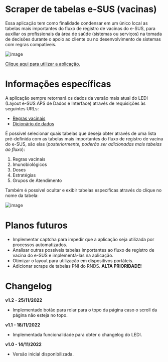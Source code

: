 # Scraper de tabelas e-SUS (vacinas)

Essa aplicação tem como finalidade condensar em um único local as tabelas mais importantes do fluxo de registro de vacinas do e-SUS, para auxiliar os profissionais da área de saúde (sistemas ou serviços) na tomada de decisões durante o apoio ao cliente ou no desenvolvimento de sistemas com regras compatíveis.

![image](https://user-images.githubusercontent.com/16089829/201761784-e346fa44-1de2-4d73-9009-e441603da9a6.png)

[Clique aqui para utilizar a aplicação.](https://rodrigocucick.github.io/esus-vacina-scraper/)

# Informações específicas

A aplicação sempre retornará os dados da versão mais atual do LEDI (Layout e-SUS APS de Dados e Interface) através de requisições às seguintes URLs:
- [Regras vacinais](https://integracao.esusab.ufsc.br/ledi/documentacao/regras/validar_regras_vacinacao.html)
- [Dicionário de dados](https://integracao.esusab.ufsc.br/ledi/documentacao/referencias/dicionario.html)

É possível selecionar quais tabelas que deseja obter através de uma lista pré-definida com as tabelas mais importantes do fluxo de registro de vacina do e-SUS, são elas (_posteriormente, poderão ser adicionadas mais tabelas ao fluxo_):
1. Regras vacinais
2. Imunobiológicos
3. Doses
4. Estratégias
5. Grupos de Atendimento

Também é possível ocultar e exibir tabelas específicas através do clique no nome da tabela:

![image](https://user-images.githubusercontent.com/16089829/201761911-9585472c-1b5d-4f6f-bcc7-feeb42217ef1.png)

# Planos futuros
- Implementar captcha para impedir que a aplicação seja utilizada por processos automatizados.
- Analisar outras possíveis tabelas importantes ao fluxo de registro de vacina do e-SUS e implementá-las na aplicação.
- Otimizar o layout para utilização em dispositivos portáteis.
- Adicionar scrape de tabelas PNI do RNDS. **ALTA PRIORIDADE!**

# Changelog
**v1.2 - 25/11/2022**
- Implementado botão para rolar para o topo da página caso o scroll da página não esteja no topo.

**v1.1 - 18/11/2022**
- Implementada funcionalidade para obter o changelog do LEDI.

**v1.0 - 14/11/2022**
- Versão inicial disponibilizada.